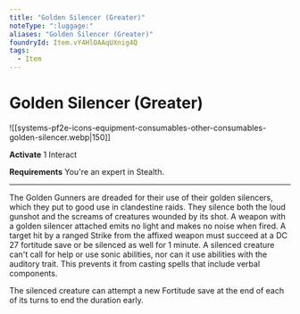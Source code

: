 ```yaml
---
title: "Golden Silencer (Greater)"
noteType: ":luggage:"
aliases: "Golden Silencer (Greater)"
foundryId: Item.vY4HlOAAqUXnig4Q
tags:
  - Item
---
```


# Golden Silencer (Greater)
![[systems-pf2e-icons-equipment-consumables-other-consumables-golden-silencer.webp|150]]

**Activate** 1 Interact

**Requirements** You're an expert in Stealth.

* * *

The Golden Gunners are dreaded for their use of their golden silencers, which they put to good use in clandestine raids. They silence both the loud gunshot and the screams of creatures wounded by its shot. A weapon with a golden silencer attached emits no light and makes no noise when fired. A target hit by a ranged Strike from the affixed weapon must succeed at a DC 27 fortitude save or be silenced as well for 1 minute. A silenced creature can't call for help or use sonic abilities, nor can it use abilities with the auditory trait. This prevents it from casting spells that include verbal components.

The silenced creature can attempt a new Fortitude save at the end of each of its turns to end the duration early.
